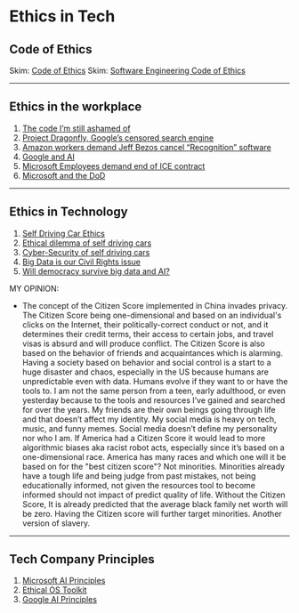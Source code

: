 # Ethics in Tech

## Code of Ethics

Skim: [Code of Ethics](https://www.acm.org/code-of-ethics)
Skim: [Software Engineering Code of Ethics](https://ethics.acm.org/code-of-ethics/software-engineering-code/)

---

## Ethics in the workplace

1. [The code I’m still ashamed of](https://medium.freecodecamp.org/the-code-im-still-ashamed-of-e4c021dff55e)
2. [Project Dragonfly, Google’s censored search engine](https://www.vox.com/2018/8/17/17704526/google-dragonfly-censored-search-engine-china)
3. [Amazon workers demand Jeff Bezos cancel “Recognition” software](https://gizmodo.com/amazon-workers-demand-jeff-bezos-cancel-face-recognitio-1827037509)
4. [Google and AI](https://gizmodo.com/in-reversal-google-says-its-ai-will-not-be-used-for-we-1826649327)
5. [Microsoft Employees demand end of ICE contract](https://web.archive.org/web/20211124172013/https://www.nytimes.com/2018/06/19/technology/tech-companies-immigration-border.html)
6. [Microsoft and the DoD](https://web.archive.org/web/20200616232735/https://www.businessinsider.com/microsoft-employees-protest-contract-us-army-hololens-2019-2)

---

## Ethics in Technology

1. [Self Driving Car Ethics](https://www.freep.com/story/money/cars/2017/11/21/self-driving-cars-ethics/804805001/)
2. [Ethical dilemma of self driving cars](https://www.theglobeandmail.com/globe-drive/culture/technology/the-ethical-dilemmas-of-self-drivingcars/article37803470/)
3. [Cyber-Security of self driving cars](https://phys.org/news/2017-02-cybersecurity-self-driving-cars.html)
4. [Big Data is our Civil Rights issue](http://solveforinteresting.com/big-data-is-our-generations-civil-rights-issue-and-we-dont-know-it/)
5. [Will democracy survive big data and AI?](https://www.scientificamerican.com/article/will-democracy-survive-big-data-and-artificial-intelligence/)

MY OPINION:

- The concept of the Citizen Score implemented in China invades privacy. The Citizen Score being one-dimensional and based on an individual's clicks on the Internet, their politically-correct conduct or not, and it determines their credit terms, their access to certain jobs, and travel visas is absurd and will produce conflict. The Citizen Score is also based on the behavior of friends and acquaintances which is alarming. Having a society based on behavior and social control is a start to a huge disaster and chaos, especially in the US because humans are unpredictable even with data. Humans evolve if they want to or have the tools to. I am not the same person from a teen, early adulthood, or even yesterday because to the tools and resources I’ve gained and searched for over the years. My friends are their own beings going through life and that doesn’t affect my identity. My social media is heavy on tech, music, and funny memes. Social media doesn’t define my personality nor who I am. If America had a Citizen Score it would lead to more algorithmic biases aka racist robot acts, especially since it’s based on a one-dimensional race. America has many races and which one will it be based on for the "best citizen score"? Not minorities. Minorities already have a tough life and being judge from past mistakes, not being educationally informed, not given the resources tool to become informed should not impact of predict quality of life. Without the Citizen Score, It is already predicted that the average black family net worth will be zero. Having the Citizen score will further target minorities. Another version of slavery.

---

## Tech Company Principles

1. [Microsoft AI Principles](https://www.microsoft.com/en-us/AI/our-approach-to-ai)
2. [Ethical OS Toolkit](https://ethicalos.org/)
3. [Google AI Principles](https://www.blog.google/technology/ai/ai-principles/)